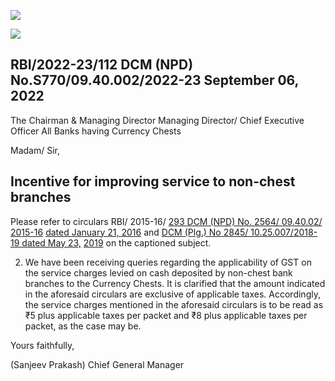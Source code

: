 ![](_page_0_Picture_0.jpeg)

![](_page_0_Picture_2.jpeg)

## RBI/2022-23/112 DCM (NPD) No.S770/09.40.002/2022-23 September 06, 2022

The Chairman & Managing Director Managing Director/ Chief Executive Officer All Banks having Currency Chests

Madam/ Sir,

## **Incentive for improving service to non-chest branches**

Please refer to circulars RBI/ 2015-16/ [293 DCM \(NPD\) No. 2564/ 09.40.02/ 2015-16](https://www.rbi.org.in/Scripts/NotificationUser.aspx?Id=10233&Mode=0)  [dated January 21, 2016](https://www.rbi.org.in/Scripts/NotificationUser.aspx?Id=10233&Mode=0) and [DCM \(Plg.\) No 2845/ 10.25.007/2018-19 dated May 23,](https://www.rbi.org.in/Scripts/NotificationUser.aspx?Id=11560&Mode=0)  [2019](https://www.rbi.org.in/Scripts/NotificationUser.aspx?Id=11560&Mode=0) on the captioned subject.

2. We have been receiving queries regarding the applicability of GST on the service charges levied on cash deposited by non-chest bank branches to the Currency Chests. It is clarified that the amount indicated in the aforesaid circulars are exclusive of applicable taxes. Accordingly, the service charges mentioned in the aforesaid circulars is to be read as ₹5 plus applicable taxes per packet and ₹8 plus applicable taxes per packet, as the case may be.

Yours faithfully,

(Sanjeev Prakash) Chief General Manager